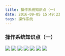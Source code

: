 ```yaml
---
title: 操作系统知识点（一）
date: 2016-09-05 15:49:23
tags: 操作系统
---
```

### 操作系统知识点（一）

<!-- more -->

![](操作系统知识点（一）/p1.jpg)
![](操作系统知识点（一）/p2.jpg)
![](操作系统知识点（一）/p3.jpg)
![](操作系统知识点（一）/p4.jpg)
![](操作系统知识点（一）/p5.jpg)
![](操作系统知识点（一）/p6.jpg)
![](操作系统知识点（一）/p7.jpg)